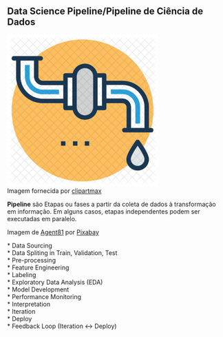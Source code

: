 <h2>Data Science Pipeline/Pipeline de Ciência de Dados </h2>
<p>
<img src="/3-img/clipart1968644.png" width=350><br>
Imagem fornecida por <a href="https://www.clipartmax.com/download/m2i8b1N4G6A0Z5d3_water-pipeline-icon-water-supply/">clipartmax</a>
</p>
<p><strong>Pipeline</strong> são Etapas ou fases a partir da coleta de dados à transformação em informação. Em alguns casos, etapas independentes podem ser executadas em paralelo.</p>

<p>
Imagem de <a href="https://pixabay.com/pt/users/agent81-101489/?utm_source=link-attribution&amp;utm_medium=referral&amp;utm_campaign=image&amp;utm_content=5114147">Agent81</a> por <a href="https://pixabay.com/pt/?utm_source=link-attribution&amp;utm_medium=referral&amp;utm_campaign=image&amp;utm_content=5114147">Pixabay</a>
</p>

<p>
* Data Sourcing<br>
* Data Spliting in Train, Validation, Test<br>
* Pre-processing<br>
* Feature Engineering<br>
* Labeling<br>
* Exploratory Data Analysis (EDA)<br>
* Model Development<br>
* Performance Monitoring<br>
* Interpretation<br>
* Iteration<br>
* Deploy<br>
* Feedback Loop (Iteration <-> Deploy)
</p>
